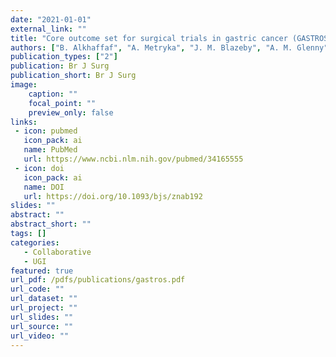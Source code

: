 ```yaml
---
date: "2021-01-01"
external_link: ""
title: "Core outcome set for surgical trials in gastric cancer (GASTROS study): international patient and healthcare professional consensus"
authors: ["B. Alkhaffaf", "A. Metryka", "J. M. Blazeby", "A. M. Glenny", "A. Adeyeye", "P. M. Costa", "I. {Diez Del Val}", "S. S. Gisbertz", "A. Guner", "S. Law", "H. J. Lee", "Z. Li", "K. Nakada", "D. Reim", "P. Vorwald", "G. L. Baiocchi", "W. Allum", "M. A. Chaudry", "E. A. Griffiths", "P. R. Williamson", "I. A. Bruce"]
publication_types: ["2"]
publication: Br J Surg
publication_short: Br J Surg
image:
    caption: ""
    focal_point: ""
    preview_only: false
links:
 - icon: pubmed
   icon_pack: ai
   name: PubMed
   url: https://www.ncbi.nlm.nih.gov/pubmed/34165555
 - icon: doi
   icon_pack: ai
   name: DOI
   url: https://doi.org/10.1093/bjs/znab192
slides: ""
abstract: ""
abstract_short: ""
tags: []
categories: 
   - Collaborative
   - UGI
featured: true
url_pdf: /pdfs/publications/gastros.pdf
url_code: ""
url_dataset: ""
url_project: ""
url_slides: ""
url_source: ""
url_video: ""
---
```

